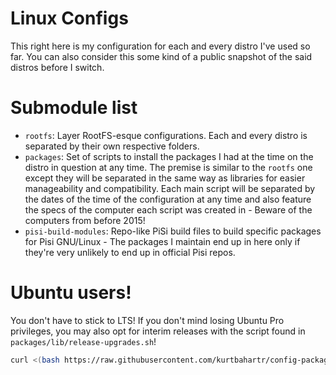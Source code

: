 # Linux Configs

This right here is my configuration for each and every distro I've used so far. You can also consider this some kind of a public snapshot of the said distros before I switch.

# Submodule list

- `rootfs`: Layer RootFS-esque configurations. Each and every distro is separated by their own respective folders.
- `packages`: Set of scripts to install the packages I had at the time on the distro in question at any time. The premise is similar to the `rootfs` one except they will be separated in the same way as libraries for easier manageability and compatibility. Each main script will be separated by the dates of the time of the configuration at any time and also feature the specs of the computer each script was created in - Beware of the computers from before 2015!
- `pisi-build-modules`: Repo-like PiSi build files to build specific packages for Pisi GNU/Linux - The packages I maintain end up in here only if they're very unlikely to end up in official Pisi repos.

# Ubuntu users!

You don't have to stick to LTS! If you don't mind losing Ubuntu Pro privileges, you may also opt for interim releases with the script found in `packages/lib/release-upgrades.sh`!
```bash
curl <(bash https://raw.githubusercontent.com/kurtbahartr/config-packages/master/lib/release-upgrades.sh)
```
